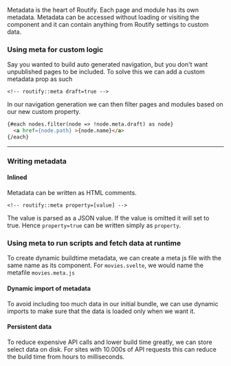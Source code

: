 <script>
    import Example from '#cmp/Example.svelte'
</script>


<!-- routify:meta order=20 -->

Metadata is the heart of Routify. Each page and module has its own metadata. Metadata can be accessed without loading or visiting the component and it can contain anything from Routify settings to custom data.

### Using meta for custom logic
Say you wanted to build auto generated navigation, but you don't want unpublished pages to be included. To solve this we can add a custom metadata prop as such
```
<!-- routify::meta draft=true -->
```

In our navigation generation we can then filter pages and modules based on our new custom property.

```html
{#each nodes.filter(node => !node.meta.draft) as node}
  <a href={node.path} >{node.name}</a>
{/each}
```

---

### Writing metadata

#### Inlined

Metadata can be written as HTML comments.
```
<!-- routify::meta property=[value] -->
```
The value is parsed as a JSON value. If the value is omitted it will set to true. Hence `property=true` can be written simply as `property`.


### Using meta to run scripts and fetch data at runtime

To create dynamic buildtime metadata, we can create a meta js file with the same name as its component. For `movies.svelte`, we would name the metafile `movies.meta.js`


<Example path="../example.plain" focus="index.svelte" title="Structure example" />


#### Dynamic import of metadata
To avoid including too much data in our initial bundle, we can use dynamic imports to make sure that the data is loaded only when we want it.

<Example path="../example.dynamic-import" focus="index.svelte" title="Dynamic import of metadata example" />
    

#### Persistent data
To reduce expensive API calls and lower build time greatly, we can store select data on disk. For sites with 10.000s of API requests this can reduce the build time from hours to milliseconds.

<Example path="../example.persistent" focus="index.svelte" title="Dynamic import of metadata example" />